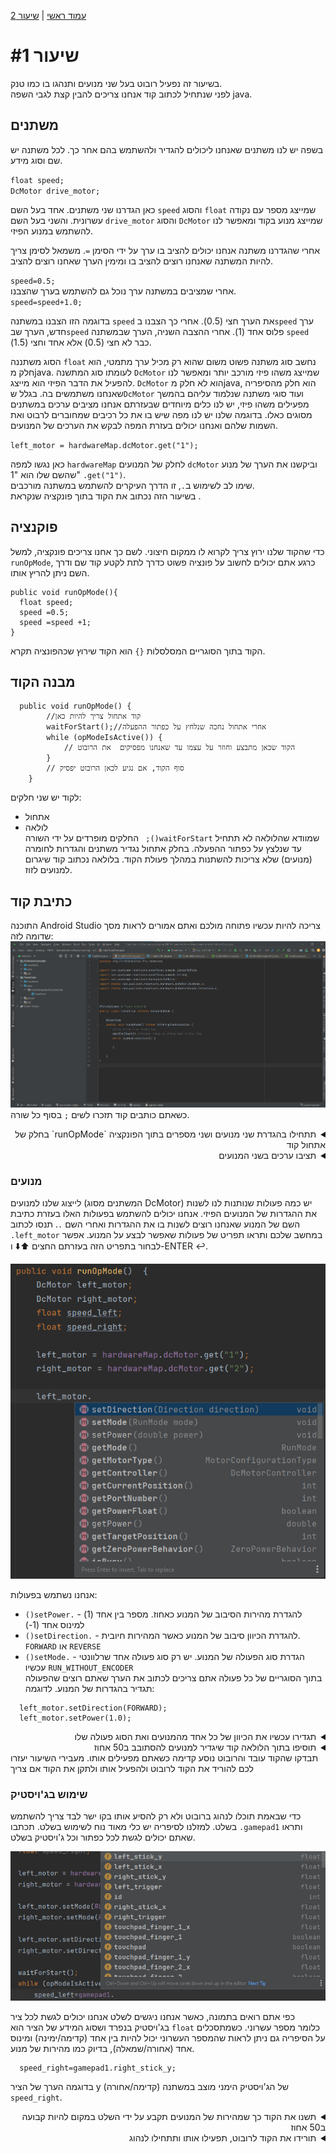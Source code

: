  [עמוד ראשי](https://github.com/adiaviad/thunderbolts-software-training/blob/main/README.md) | [שיעור 2](https://github.com/adiaviad/thunderbolts-software-training/tree/lesson-2) 
# שיעור #1 
בשיעור זה נפעיל רובוט בעל שני מנועים ותנהגו בו כמו טנק.   
לפני שנתחיל לכתוב קוד אנחנו צריכים להבין קצת לגבי השפה java.  
## משתנים  
בשפה יש לנו משתנים שאנחנו ליכולים להגדיר ולהשתמש בהם אחר כך. לכל  משתנה יש שם וסוג מידע.  

`float speed;`  
`DcMotor drive_motor;`  
  
כאן הגדרנו שני משתנים. אחד בעל השם `speed` והסוג `float` שמייצג מספר עם נקודה עשרונית. והשני בעל השם `drive_motor` והסוג `DcMotor` שמייצג מנוע בקוד ומאפשר לנו להשתמש במנוע הפיזי.  

אחרי שהגדרנו משתנה אנחנו יכולים להציב בו ערך על ידי הסימן `=`. משמאל לסימן צריך להיות המשתנה שאנחנו רוצים להציב בו ומימין הערך שאחנו רוצים להציב. 

`speed=0.5;`  
אחרי שמציבים במשתנה ערך נוכל גם להשתמש בערך שהצבנו.  
`speed=speed+1.0;`  

בדוגמה הזו  הצבנו במשתנה `speed` את הערך חצי (0.5). אחרי כך  הצבנו ב`speed` ערך חדש, הערך שב`speed` פלוס אחד (1). אחרי ההצבה השניה, הערך שבמשתנה `speed` כבר לא חצי (0.5) אלא אחד וחצי (1.5).  

הסוג משתננה `float` נחשב סוג משתנה פשוט משום שהוא רק מכיל ערך מתמטי, הוא חלק מjava. לעומתו סוג המתשנה `DcMotor` שמייצג משהו פיזי מורכב יותר ומאפשר לנו להפעיל את הדבר הפיזי הוא מייצג. `DcMotor` הוא לא חלק מjava, הוא חלק מהסיפריה שאנחנו משתמשים בה. בגלל ש`DcMotor` ועוד סוגי משתנה שנלמוד עליהם בהמשך מפעילים משהו פיזי, יש לנו כלים מיוחדים שבעזרתם אנחנו מציבים ערכים במשתנים מסוגים כאלו. בדוגמה שלנו יש לנו מפה שיש בו את כל רכיבים שמחוברים לרבוט ואת השמות שלהם ואנחנו יכולים בעזרת המפה לבקש את הערכים של המנועים.  

`left_motor = hardwareMap.dcMotor.get("1");`  

כאן נגשו למפה `hardwareMap` לחלק של המנועים `dcMotor` וביקשנו את הערך של מנוע שהשם שלו הוא "1" `.get("1")`.  
שימו לב לשימוש ב`.`, זו הדרך העיקרים להשתמש במשתנה מורכבים.  
בשיעור הזה נכתוב את הקוד בתוך פונקציה שנקראת .  
## פוקנציה 
כדי שהקוד שלנו ירוץ צריך לקרוא לו ממקום חיצוני. לשם כך אחנו צריכים פונקציה, למשל `runOpMode`, כרגע אתם יכולים לחשוב על פונציה פשוט כדרך לתת לקטע קוד שם ודרך השם ניתן להריץ אותו.  
```
public void runOpMode(){
  float speed;
  speed =0.5;
  speed =speed +1;
}
```  
הקוד בתוך הסוגריים המסלסלות `{}` הוא הקוד שירוץ שכהפונציה תקרא.
## מבנה הקוד  
```
  public void runOpMode() {
        //קוד אתחול צריך להיות כאן
        waitForStart();//אחרי אתחול נחכה שנלחץ על כפתור ההפעלה
        while (opModeIsActive()) {
            // הקוד שכאן מתבצע וחוזר על עצמו עד שאנחנו מפסיקים  את הרובוט
        }
        // סוף הקוד, אם נגיע לכאן הרובוט יפסיק
    }
```
לקוד יש שני חלקים:
* אתחול  
* לולאה  
החלקים מופרדים על ידי השורה ` ;()waitForStart` שמוודא שהלולאה לא תתחיל עד שנלצץ על כפתור ההפעלה. בחלק אתחול נגדיר משתנים והגדרות לחומרה (מנועים) שלא צריכות להשתנות במהלך פעולת הקוד. בלולאה נכתוב קוד שיגרום למנועים לזוז.

## כתיבת קוד  
התוכנה Android Studio צריכה להיות עכשיו פתוחה מולכם ואתם אמורים לראות מסך שדומה לזה:  
![תחילת קוד](res/initialOpMode.png)
כשאתם כותבים קוד תזכרו לשים `;` בסוף כל שורה.  
<details>
<summary dir="rtl"> תתחילו בהגדרת שני מנועים ושני מספרים בתוך  הפונקציה `runOpMode` בחלק של אתחול קוד</summary>  
  
```
    public void runOpMode() {
        DcMotor left_motor;
        DcMotor right_motor;
        float speed_left;
        float speed_right;

        waitForStart();
```
</details>  
<details>
<summary dir="rtl"> תציבו ערכים בשני המנועים </summary>  
  
```
    public void runOpMode() {
        DcMotor left_motor;
        DcMotor right_motor;
        float speed_left;
        float speed_right;

        left_motor = hardwareMap.dcMotor.get("1");
        right_motor = hardwareMap.dcMotor.get("2");

        waitForStart();
```
</details>  

### מנועים  

לייצוג שלנו למנועים (המשתנים מסוג DcMotor) יש כמה פעולות שנותנות לנו לשנות את ההגדרות של המנועים הפיזי. אנחנו יכולים להשתמש בפעולות האלו בעזרת כתיבת השם של המנוע שאנחנו רוצים לשנות בו את ההגדרות ואחרי השם `.`. תנסו לכתוב `.left_motor` במחשב שלכם ותראו תפריט של פעולות שאפשר לבצע על המנוע. אפשר לבחור בתפריט הזה בעזרתם החצים ⬆️⬇️ ו-ENTER ↩️.    

![תפריט פעולות של המנוע](res/functionSuggestionMenu.png)  

אנחנו נשתמש בפעולות:  

* &#x200f;`()setPower.` - להגדרת מהירות הסיבוב של המנוע כאחוז. מספר בין אחד (1) למינוס אחד (1-)  
* &#x200f;`()setDirection.` - להגדרת הכיוון סיבוב של המנוע כאשר המהירות חיובית. `FORWARD` או `REVERSE`  
* &#x200f;`()setMode.` - הגדרת סוג הפעולה של המנוע. יש רק סוג פעולה אחד שרלוונטי עכשיו `RUN_WITHOUT_ENCODER`  
בתוך הסוגריים של כל פעולה אתם צריכים לכתוב את הערך שאתם רוצים שהפעולה תגדיר בהגדרות של המנוע. לדוגמה:

```
  left_motor.setDirection(FORWARD);
  left_motor.setPower(1.0);
```  

<details>
<summary dir="rtl"> תגדירו עכשיו את הכיוון של כל אחד מהמנועים ואת הסוג פעולה שלו </summary>  
  
```
    public void runOpMode() {
        DcMotor left_motor;
        DcMotor right_motor;
        float speed_left;
        float speed_right;

        left_motor = hardwareMap.dcMotor.get("1");
        right_motor = hardwareMap.dcMotor.get("2");

        left_motor.setMode(RUN_WITHOUT_ENCODER);
        right_motor.setMode(RUN_WITHOUT_ENCODER);

        left_motor.setDirection(FORWARD);
        right_motor.setDirection(REVERSE);
        waitForStart();
```
</details>  

<details>
<summary dir="rtl"> תוסיפו בתוך הלולאה קוד שיגדיר למנועים להסתובב ב50 אחוז </summary>  
  
```
    public void runOpMode() {
        DcMotor left_motor;
        DcMotor right_motor;
        float speed_left;
        float speed_right;

        left_motor = hardwareMap.dcMotor.get("1");
        right_motor = hardwareMap.dcMotor.get("2");

        left_motor.setMode(RUN_WITHOUT_ENCODER);
        right_motor.setMode(RUN_WITHOUT_ENCODER);

        left_motor.setDirection(FORWARD);
        right_motor.setDirection(REVERSE);

        waitForStart();
      
        while (opModeIsActive()) {
            speed_left=0.5;
            speed_right=0.5;
            left_motor.setPower(speed_left);
            right_motor.setPower(speed_right);
        }
    }
```
</details>  
תבדקו שהקוד עובד והרובוט נוסע קדימה כשאתם מפעילים אותו. מעבירי השיעור יעזרו לכם להוריד את הקוד לרובוט ולהפעיל אותו ולתקן את הקוד אם צריך

### שימוש בג'ויסטיק  
כדי שבאמת תוכלו לנהוג ברובוט ולא רק להסיע אותו בקו ישר לבד צריך להשתמש בשלט. למזלנו לסיפריה יש כלי מאוד נוח לשימוש בשלט. תכתבו `.gamepad1` ותראו שאתם יכולים לגשת לכל כפתור וכל ג'ויסטיק בשלט.  

![תפריט עם כל הכפתורים וג'ויסטיקים בשלט](res/gamepad1Suggestions.png)  

כפי אתם רואים בתמונה, כאשר אנחנו ניגשים לשלט אנחנו יכולים לגשת לכל ציר בג'ויסטיק בנפרד ושסוג המידע של הציר  הוא `float` כלומר מספר עשרוני. כשמתסכלים על הסיפריה גם ניתן לראות שהמספר העשרוני יכול להיות בין אחד (קדימה/ימינה) ומינוס אחד (אחורה/שמאלה), בדיוק כמו מהירות של מנוע.  

```
  speed_right=gamepad1.right_stick_y;
```  
בדוגמה הערך של הציר y (קדימה/אחורה) של הג'ויסטיק הימני מוצב במשתנה `speed_right`.  
<details>
<summary dir="rtl">תשנו את הקוד כך שמהירות של המנועים תקבע על ידי השלט במקום להיות קבועה ב50 אחוז</summary>  
  
```
    public void runOpMode() {
        DcMotor left_motor;
        DcMotor right_motor;
        float speed_left;
        float speed_right;

        left_motor = hardwareMap.dcMotor.get("1");
        right_motor = hardwareMap.dcMotor.get("2");

        left_motor.setMode(RUN_WITHOUT_ENCODER);
        right_motor.setMode(RUN_WITHOUT_ENCODER);

        left_motor.setDirection(FORWARD);
        right_motor.setDirection(REVERSE);

        waitForStart();
      
        while (opModeIsActive()) {
            speed_left=gamepad1.left_stick_y;
            speed_right=gamepad1.right_stick_y;
            left_motor.setPower(speed_left);
            right_motor.setPower(speed_right);
        }
    }
```
</details>  
<details>
<summary dir="rtl">תורידו את הקוד לרובוט, תפעילו אותו ותתחילו לנהוג</summary>  
<div  dir="rtl">
אם שמתם לב שהג'ויסטיק השמאלי מתנהג הפוך זה בגלל שבשלטים מקובל להפוך את הערך של ציר y של הג'ויסטיק השמאלי.  
אפשר לתקן את ההיפוך על ידי הסימן מינוס `-` שיהפוך את המספר שוב.  
</div>  
  
```
  speed_left=-gamepad1.left_stick_y;  
```  
</details>  



